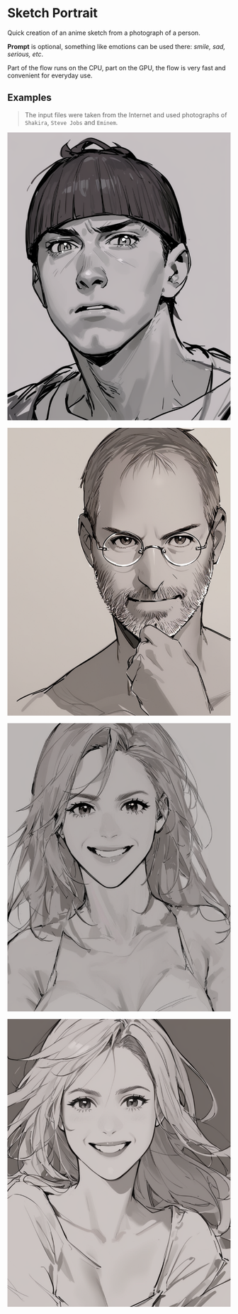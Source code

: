 # Sketch Portrait

Quick creation of an anime sketch from a photograph of a person.

**Prompt** is optional, something like emotions can be used there: *smile, sad, serious, etc*.

Part of the flow runs on the CPU, part on the GPU, the flow is very fast and convenient for everyday use.

## Examples

> The input files were taken from the Internet and used photographs of `Shakira`, `Steve Jobs` and `Eminem`.

![Image](../FlowsResults/SketchPortrait_1.png)

![Image](../FlowsResults/SketchPortrait_2.png)

![Image](../FlowsResults/SketchPortrait_3.png)

![Image](../FlowsResults/SketchPortrait_4.png)
